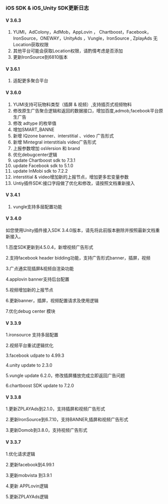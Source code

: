 
###  iOS SDK  & iOS_Unity  SDK更新日志

#### V 3.6.3

1. YUMI，AdColony，AdMob，AppLovin ， Chartboost，Facebook，IronSource，ONEWAY，UnityAds ，Vungle，IronSource  , ZplayAds 无Location获取权限
2.  其他平台可能会获取Location权限，请酌情考虑是否添加
3.  更新IronSource到6810版本

#### V 3.6.1

1. 适配更多聚合平台

#### V 3.6.0

1. YUMI支持可玩物料类型（插屏 & 视频）,支持插页式视频物料
2. 修改原生广告聚合逻辑和返回的数据接口，增加百度,admob,facebook平台原生广告
3. 修改 adtype 的枚举值
4. 增加SMART_BANNE
5. 新增 IQzone banner、interstitial 、video 广告形式
6. 新增 Mintegral interstitials video广告形式
7. 上报参数增加 osVersion 和 brand
8. 优化debugcenter逻辑
9. update Chartboost sdk to 7.3.1
10. update Facebook sdk to 5.1.0
11. update InMobi sdk to 7.2.2
12. interstitial & video增加新的上报节点，增加更多宏变量参数
13. Untiy插件SDK:接口字段做了优化和修改，请按照文档重新接入



#### V 3.4.1
1. vungle支持多层配置功能


#### V 3.4.0

如您使用Unity插件接入SDK 3.4.0版本，请先将此前版本删除并按照最新文档重新接入。

1.百度SDK更新到4.5.0.4，新增视频广告形式

2.支持facebook header bidding功能，支持广告形式banner，插屏，视频

3.广点通实现插屏&视频自渲染功能

4.applovin banner支持后台配置

5.视频增加新的上报节点

6.更新banner，插屏，视频配置请求及使用逻辑

7.优化debug center 模块


#### V 3.3.9

1.ironsource 支持多层配置

2.视频平台重试逻辑优化

3.facebook udpate to 4.99.3

4.unity update to 2.3.0

5.vungle update 6.2.0，修改插屏播放完成立即返回广告问题

6.chartboost SDK update to 7.2.0


#### V 3.3.8
1.更新ZPLAYAds到2.1.0，支持插屏和视频广告形式

2.更新IronSource到6.7.10，支持BANNER,插屏和视频广告形式

3.更新Domob到3.8.0，支持视频广告形式




#### V 3.3.7
1.优化请求逻辑

2.更新facebook到4.99.1

3.更新mobvista 到3.9.1

4.更新 APPLovin逻辑

5.更新ZPLAYAds逻辑




